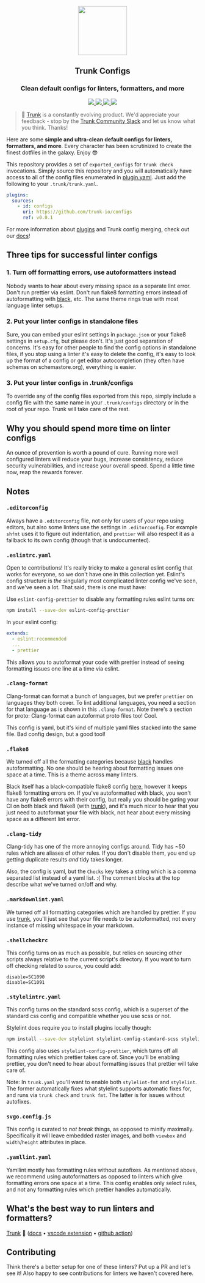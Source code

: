 <!-- trunk-ignore(markdownlint/MD041) -->
<p align="center">
  <a href="https://docs.trunk.io">
    <img height="128" src="https://static.trunk.io/assets/vscode_icon.png" />
  </a>
</p>
<h2 align="center">Trunk Configs</h2>
<h3 align="center">Clean default configs for linters, formatters, and more</h2>
<p align="center">
  <a href="https://marketplace.visualstudio.com/items?itemName=Trunk.io">
    <img src="https://img.shields.io/visual-studio-marketplace/i/Trunk.io?logo=visualstudiocode"/>
  </a>
  <a href="https://slack.trunk.io">
    <img src="https://img.shields.io/badge/slack-slack.trunk.io-blue?logo=slack"/>
  </a>
  <a href="https://docs.trunk.io">
    <img src="https://img.shields.io/badge/docs.trunk.io-7f7fcc?label=docs&logo=readthedocs&labelColor=555555&logoColor=ffffff"/>
  </a>
  <a href="https://api.securityscorecards.dev/projects/github.com/trunk-io/configs">
    <img src="https://api.securityscorecards.dev/projects/github.com/trunk-io/configs/badge"/>
  </a>
</p>

> 🎉 [Trunk][trunk] is a constantly evolving product. We'd appreciate your feedback - stop by the
> [Trunk Community Slack](https://slack.trunk.io/) and let us know what you think. Thanks!

Here are some **simple and ultra-clean default configs for linters, formatters, and more**. Every
character has been scrutinized to create the finest dotfiles in the galaxy. Enjoy 😎

This repository provides a set of `exported_configs` for `trunk check` invocations. Simply source this repository and you will automatically have access to all of the config files enumerated in [plugin.yaml](./plugin.yaml). Just add the following to your `.trunk/trunk.yaml`.

```yaml
plugins:
  sources:
    - id: configs
      uri: https://github.com/trunk-io/configs
      ref: v0.0.1
```

For more information about [plugins](https://github.com/trunk-io/plugins) and Trunk config merging, check out our [docs](https://docs.trunk.io)!

## Three tips for successful linter configs

### 1. Turn off formatting errors, use autoformatters instead

Nobody wants to hear about every missing space as a separate lint error. Don't run prettier via
eslint. Don't run flake8 formatting errors instead of autoformatting with
[black](https://github.com/psf/black), etc. The same theme rings true with most language linter
setups.

### 2. Put your linter configs in standalone files

Sure, you can embed your eslint settings in `package.json` or your flake8 settings in `setup.cfg`,
but please don't. It's just good separation of concerns. It's easy for other people to find the
config options in standalone files, if you stop using a linter it's easy to delete the config, it's
easy to look up the format of a config or get editor autocompletion (they often have schemas on
schemastore.org), everything is easier.

### 3. Put your linter configs in .trunk/configs

To override any of the config files exported from this repo, simply include a config file with the same name in your `.trunk/configs` directory or in the root of your repo. Trunk will take care of the rest.

## Why you should spend more time on linter configs

An ounce of prevention is worth a pound of cure. Running more well configured linters will reduce
your bugs, increase consistency, reduce security vulnerabilities, and increase your overall speed.
Spend a little time now, reap the rewards forever.

## Notes

### `.editorconfig`

Always have a `.editorconfig` file, not only for users of your repo using editors, but also some
linters use the settings in `.editorconfig`. For example `shfmt` uses it to figure out indentation,
and `prettier` will also respect it as a fallback to its own config (though that is undocumented).

### `.eslintrc.yaml`

Open to contributions! It's really tricky to make a general eslint config that works for everyone,
so we don't have one in this collection yet. Eslint's config structure is _the_ singularly most
complicated linter config we've seen, and we've seen a lot. That said, there is one must have:

Use `eslint-config-prettier` to disable any formatting rules eslint turns on:

```bash
npm install --save-dev eslint-config-prettier
```

In your eslint config:

```yaml
extends:
  - eslint:recommended
  ...
  - prettier
```

This allows you to autoformat your code with prettier instead of seeing formatting issues one line
at a time via eslint.

### `.clang-format`

Clang-format can format a bunch of languages, but we prefer `prettier` on languages they both cover.
To lint additional languages, you need a section for that language as is shown in this
`.clang-format`. Note there's a section for proto: Clang-format can autoformat proto files too!
Cool.

This config is yaml, but it's kind of multiple yaml files stacked into the same file. Bad config
design, but a good tool!

### `.flake8`

We turned off all the formatting categories because [black](https://github.com/psf/black) handles
autoformatting. No one should be hearing about formatting issues one space at a time. This is a
theme across many linters.

Black itself has a black-compatible flake8 config
[here](https://github.com/psf/black/blob/main/.flake8), however it keeps flake8 formatting errors
_on_. If you've autoformatted with black, you won't have any flake8 errors with their config, but
really you should be gating your CI on both black and flake8 (with [trunk]), and it's much nicer to
hear that you just need to autoformat your file with black, not hear about every missing space as a
different lint error.

### `.clang-tidy`

Clang-tidy has one of the more annoying configs around. Tidy has ~50 rules which are aliases of
other rules. If you don't disable them, you end up getting duplicate results _and_ tidy takes
longer.

Also, the config is yaml, but the `Checks` key takes a string which is a comma separated list
instead of a yaml list. :( The comment blocks at the top describe what we've turned on/off and why.

### `.markdownlint.yaml`

We turned off all formatting categories which are handled by prettier. If you use [trunk], you'll
just see that your file needs to be autoformatted, not every instance of missing whitespace in your
markdown.

### `.shellcheckrc`

This config turns on as much as possible, but relies on sourcing other scripts always relative to
the current script's directory. If you want to turn off checking related to `source`, you could add:

```text
disable=SC1090
disable=SC1091
```

### `.stylelintrc.yaml`

This config turns on the standard scss config, which is a superset of the standard css config and
compatible whether you use scss or not.

Stylelint does require you to install plugins locally though:

```bash
npm install --save-dev stylelint stylelint-config-standard-scss stylelint-config-prettier
```

This config also uses `stylelint-config-prettier`, which turns off all formatting rules which
prettier takes care of. Since you'll be enabling prettier, you don't need to hear about formatting
issues that prettier will take care of.

Note: In `trunk.yaml` you'll want to enable both `stylelint-fmt` and `stylelint`. The former
automatically fixes what stylelint supports automatic fixes for, and runs via `trunk check` and
`trunk fmt`. The latter is for issues without autofixes.

### `svgo.config.js`

This config is curated to _not break_ things, as opposed to minify maximally. Specifically it will
leave embedded raster images, and both `viewbox` and `width`/`height` attributes in place.

### `.yamllint.yaml`

Yamllint mostly has formatting rules without autofixes. As mentioned above, we recommend using
autoformatters as opposed to linters which give formatting errors one space at a time. This config
enables only select rules, and not any formatting rules which prettier handles automatically.

## What's the best way to run linters and formatters?

[Trunk][trunk] 🎉 ([docs](https://docs.trunk.io) •
[vscode extension](https://marketplace.visualstudio.com/items?itemName=trunk.io) •
[github action](https://github.com/trunk-io/trunk-action))

## Contributing

Think there's a better setup for one of these linters? Put up a PR and let's see it! Also happy to
see contributions for linters we haven't covered here.

[trunk]: https://trunk.io/
